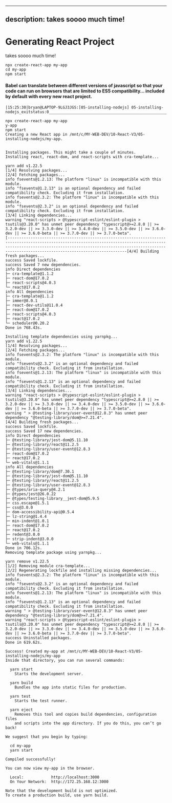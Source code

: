 ---

## description: takes soooo much time!

# Generating React Project

takes soooo much time!

    npx create-react-app my-app
    cd my-app
    npm start

#### Babel can translate between different versions of javascript so that your code can run on browsers that are limited to ES5 compatibility… included by default with every new react project.

    |15:25:30|bryan@LAPTOP-9LGJ3JGS:[05-installing-nodejs] 05-installing-nodejs_exitstatus:0__________________________________________________________o>

    npx create-react-app my-app
    y-app
    npm start
    Creating a new React app in /mnt/c/MY-WEB-DEV/10-React-V3/05-installing-nodejs/my-app.


    Installing packages. This might take a couple of minutes.
    Installing react, react-dom, and react-scripts with cra-template...

    yarn add v1.22.5
    [1/4] Resolving packages...
    [2/4] Fetching packages...
    info fsevents@1.2.13: The platform "linux" is incompatible with this module.
    info "fsevents@1.2.13" is an optional dependency and failed compatibility check. Excluding it from installation.
    info fsevents@2.3.2: The platform "linux" is incompatible with this module.
    info "fsevents@2.3.2" is an optional dependency and failed compatibility check. Excluding it from installation.
    [3/4] Linking dependencies...
    warning "react-scripts > @typescript-eslint/eslint-plugin > tsutils@3.20.0" has unmet peer dependency "typescript@>=2.8.0 || >= 3.2.0-dev || >= 3.3.0-dev || >= 3.4.0-dev || >= 3.5.0-dev || >= 3.6.0-dev || >= 3.6.0-beta || >= 3.7.0-dev || >= 3.7.0-beta".
    [----------------------------------------------------------------------------------------------------------------------------------------------------------------------------------------------------------------------------------------------------------------------[4/4] Building fresh packages...
    success Saved lockfile.
    success Saved 7 new dependencies.
    info Direct dependencies
    ├─ cra-template@1.1.2
    ├─ react-dom@17.0.2
    ├─ react-scripts@4.0.3
    └─ react@17.0.2
    info All dependencies
    ├─ cra-template@1.1.2
    ├─ immer@8.0.1
    ├─ react-dev-utils@11.0.4
    ├─ react-dom@17.0.2
    ├─ react-scripts@4.0.3
    ├─ react@17.0.2
    └─ scheduler@0.20.2
    Done in 768.43s.

    Installing template dependencies using yarnpkg...
    yarn add v1.22.5
    [1/4] Resolving packages...
    [2/4] Fetching packages...
    info fsevents@2.3.2: The platform "linux" is incompatible with this module.
    info "fsevents@2.3.2" is an optional dependency and failed compatibility check. Excluding it from installation.
    info fsevents@1.2.13: The platform "linux" is incompatible with this module.
    info "fsevents@1.2.13" is an optional dependency and failed compatibility check. Excluding it from installation.
    [3/4] Linking dependencies...
    warning "react-scripts > @typescript-eslint/eslint-plugin > tsutils@3.20.0" has unmet peer dependency "typescript@>=2.8.0 || >= 3.2.0-dev || >= 3.3.0-dev || >= 3.4.0-dev || >= 3.5.0-dev || >= 3.6.0-dev || >= 3.6.0-beta || >= 3.7.0-dev || >= 3.7.0-beta".
    warning " > @testing-library/user-event@12.8.3" has unmet peer dependency "@testing-library/dom@>=7.21.4".
    [4/4] Building fresh packages...
    success Saved lockfile.
    success Saved 17 new dependencies.
    info Direct dependencies
    ├─ @testing-library/jest-dom@5.11.10
    ├─ @testing-library/react@11.2.5
    ├─ @testing-library/user-event@12.8.3
    ├─ react-dom@17.0.2
    ├─ react@17.0.2
    └─ web-vitals@1.1.1
    info All dependencies
    ├─ @testing-library/dom@7.30.1
    ├─ @testing-library/jest-dom@5.11.10
    ├─ @testing-library/react@11.2.5
    ├─ @testing-library/user-event@12.8.3
    ├─ @types/aria-query@4.2.1
    ├─ @types/jest@26.0.22
    ├─ @types/testing-library__jest-dom@5.9.5
    ├─ css.escape@1.5.1
    ├─ css@3.0.0
    ├─ dom-accessibility-api@0.5.4
    ├─ lz-string@1.4.4
    ├─ min-indent@1.0.1
    ├─ react-dom@17.0.2
    ├─ react@17.0.2
    ├─ redent@3.0.0
    ├─ strip-indent@3.0.0
    └─ web-vitals@1.1.1
    Done in 706.12s.
    Removing template package using yarnpkg...

    yarn remove v1.22.5
    [1/2] Removing module cra-template...
    [2/2] Regenerating lockfile and installing missing dependencies...
    info fsevents@2.3.2: The platform "linux" is incompatible with this module.
    info "fsevents@2.3.2" is an optional dependency and failed compatibility check. Excluding it from installation.
    info fsevents@1.2.13: The platform "linux" is incompatible with this module.
    info "fsevents@1.2.13" is an optional dependency and failed compatibility check. Excluding it from installation.
    warning " > @testing-library/user-event@12.8.3" has unmet peer dependency "@testing-library/dom@>=7.21.4".
    warning "react-scripts > @typescript-eslint/eslint-plugin > tsutils@3.20.0" has unmet peer dependency "typescript@>=2.8.0 || >= 3.2.0-dev || >= 3.3.0-dev || >= 3.4.0-dev || >= 3.5.0-dev || >= 3.6.0-dev || >= 3.6.0-beta || >= 3.7.0-dev || >= 3.7.0-beta".
    success Uninstalled packages.
    Done in 619.62s.

    Success! Created my-app at /mnt/c/MY-WEB-DEV/10-React-V3/05-installing-nodejs/my-app
    Inside that directory, you can run several commands:

      yarn start
        Starts the development server.

      yarn build
        Bundles the app into static files for production.

      yarn test
        Starts the test runner.

      yarn eject
        Removes this tool and copies build dependencies, configuration files
        and scripts into the app directory. If you do this, you can’t go back!

    We suggest that you begin by typing:

      cd my-app
      yarn start

    Compiled successfully!

    You can now view my-app in the browser.

      Local:            http://localhost:3000
      On Your Network:  http://172.25.168.12:3000

    Note that the development build is not optimized.
    To create a production build, use yarn build.
